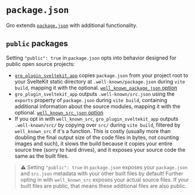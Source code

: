 # `package.json`

Gro extends [`package.json`](https://docs.npmjs.com/cli/v10/configuring-npm/package-json)
with additional functionality.

## `public` packages

Setting `"public": true` in `package.json` opts into
behavior designed for public open source projects:

- [`gro_plugin_sveltekit_app`](./gro_plugin_sveltekit_app.md)
  copies `package.json` from your project root to your
  SvelteKit static directory at `.well-known/package.json` during `vite build`,
  mapping it with the optional.
  [`well_known_package_json` option](./gro_plugin_sveltekit_app.md#well_known_package_json)
- `gro_plugin_sveltekit_app` outputs `.well-known/src.json`
  using the `exports` property of `package.json` during `vite build`,
  containing additional information about the source modules,
  mapping it with the optional.
  [`well_known_src_json` option](./gro_plugin_sveltekit_app.md#well_known_src_json)
- If you opt in with `well_known_src`,
  `gro_plugin_sveltekit_app` outputs `.well-known/src/` by
  copying over `src/` during `vite build`, filtered by `well_known_src` if it's a function.
  This is costly (usually more than doubling the final output size
  of the code files in bytes, not counting images and such),
  it slows the build because it copies your entire source tree (sorry to hard drives),
  and it exposes your source code the same as the built files.

> ⚠️ Setting `"public": true` in `package.json` exposes your `package.json`
> and `src.json` metadata with your other built files by default!
> Further opting in with `well_known_src` exposes your actual source files.
> If your built files are public, that means these additional files are also public.
